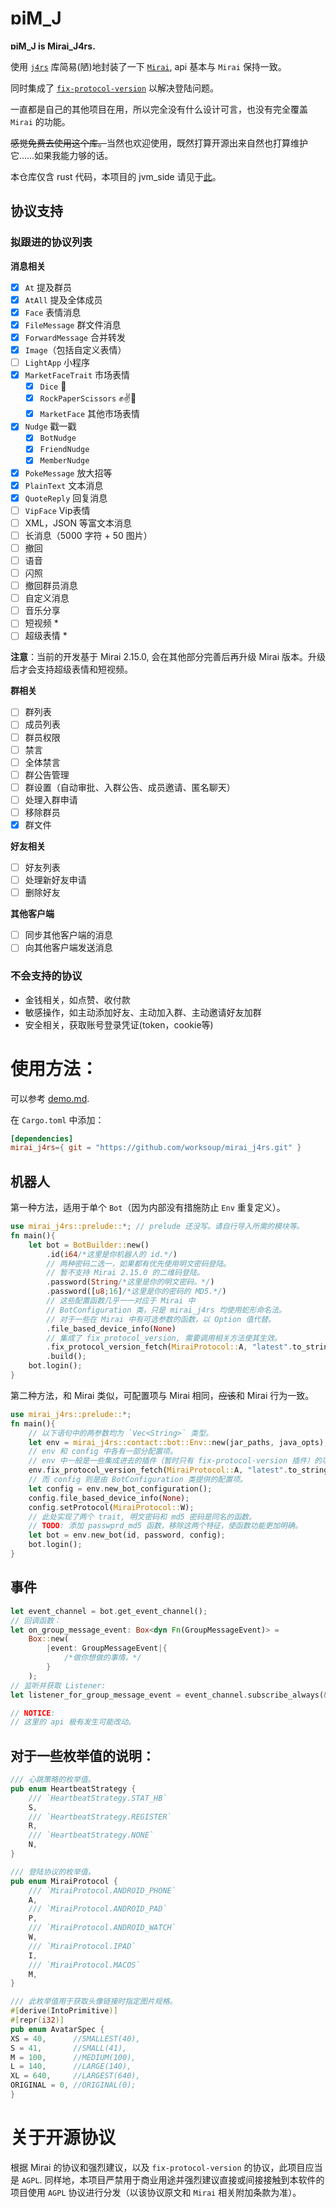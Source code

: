 # ɒiM_J

**ɒiM_J is Mirai_J4rs.**

使用 [`j4rs`](https://crates.io/crates/j4rs) 库简易(陋)地封装了一下 [`Mirai`](https://docs.mirai.mamoe.net/), api
基本与 `Mirai` 保持一致。

同时集成了 [`fix-protocol-version`](https://github.com/cssxsh/fix-protocol-version) 以解决登陆问题。

一直都是自己的其他项目在用，所以完全没有什么设计可言，也没有完全覆盖 `Mirai` 的功能。

<s>感觉免费去使用这个库。</s>当然也欢迎使用，既然打算开源出来自然也打算维护它……如果我能力够的话。

本仓库仅含 rust 代码，本项目的 jvm_side 请见于[此](https://github.com/worksoup/mirai_j4rs_jvm_side)。

## 协议支持

### 拟跟进的协议列表

**消息相关**

- [x] `At` 提及群员
- [x] `AtAll` 提及全体成员
- [x] `Face` 表情消息
- [x] `FileMessage` 群文件消息
- [x] `ForwardMessage` 合并转发
- [x] `Image`（包括自定义表情）
- [ ] `LightApp` 小程序
- [x] `MarketFaceTrait` 市场表情
    - [x] `Dice` 🎲
    - [x] `RockPaperScissors` ✊✌🤚
    - [x] `MarketFace` 其他市场表情
- [x] `Nudge` 戳一戳
    - [x] `BotNudge`
    - [x] `FriendNudge`
    - [x] `MemberNudge`
- [x] `PokeMessage` 放大招等
- [x] `PlainText` 文本消息
- [x] `QuoteReply` 回复消息
- [ ] `VipFace` Vip表情
- [ ] XML，JSON 等富文本消息
- [ ] 长消息（5000 字符 + 50 图片）
- [ ] 撤回
- [ ] 语音
- [ ] 闪照
- [ ] 撤回群员消息
- [ ] 自定义消息
- [ ] 音乐分享
- [ ] 短视频 *
- [ ] 超级表情 *

**注意**：当前的开发基于 Mirai 2.15.0, 会在其他部分完善后再升级 Mirai 版本。升级后才会支持超级表情和短视频。

**群相关**

- [ ] 群列表
- [ ] 成员列表
- [ ] 群员权限
- [ ] 禁言
- [ ] 全体禁言
- [ ] 群公告管理
- [ ] 群设置（自动审批、入群公告、成员邀请、匿名聊天）
- [ ] 处理入群申请
- [ ] 移除群员
- [x] 群文件

**好友相关**

- [ ] 好友列表
- [ ] 处理新好友申请
- [ ] 删除好友

**其他客户端**

- [ ] 同步其他客户端的消息
- [ ] 向其他客户端发送消息

### 不会支持的协议

- 金钱相关，如点赞、收付款
- 敏感操作，如主动添加好友、主动加入群、主动邀请好友加群
- 安全相关，获取账号登录凭证(token，cookie等)

# 使用方法：

可以参考 [demo.md](./demo.md).

在 `Cargo.toml` 中添加：

 ``` toml
[dependencies]
mirai_j4rs={ git = "https://github.com/worksoup/mirai_j4rs.git" }
 ```

## 机器人

第一种方法，适用于单个 `Bot`（因为内部没有措施防止 `Env` 重复定义）。

``` rust
use mirai_j4rs::prelude::*; // prelude 还没写。请自行导入所需的模块等。
fn main(){
    let bot = BotBuilder::new()
        .id(i64/*这里是你机器人的 id.*/)
        // 两种密码二选一，如果都有优先使用明文密码登陆。
        // 暂不支持 Mirai 2.15.0 的二维码登陆。
        .password(String/*这里是你的明文密码。*/)
        .password([u8;16]/*这里是你的密码的 MD5.*/)
        // 这些配置函数几乎一一对应于 Mirai 中
        // BotConfiguration 类，只是 mirai_j4rs 均使用蛇形命名法。
        // 对于一些在 Mirai 中有可选参数的函数，以 Option 值代替。
        .file_based_device_info(None)
        // 集成了 fix_protocol_version, 需要调用相关方法使其生效。
        .fix_protocol_version_fetch(MiraiProtocol::A, "latest".to_string())
        .build();
    bot.login();
}
```

第二种方法，和 Mirai 类似，可配置项与 Mirai 相同，<s>应该</s>和 Mirai 行为一致。

``` rust
use mirai_j4rs::prelude::*;
fn main(){
    // 以下语句中的两参数均为 `Vec<String>` 类型。
    let env = mirai_j4rs::contact::bot::Env::new(jar_paths, java_opts);
    // env 和 config 中各有一部分配置项。
    // env 中一般是一些集成进去的插件（暂时只有 fix-protocol-version 插件）的功能。
    env.fix_protocol_version_fetch(MiraiProtocol::A, "latest".to_string());
    // 而 config 则是由 BotConfiguration 类提供的配置项。
    let config = env.new_bot_configuration();
    config.file_based_device_info(None);
    config.setProtocol(MiraiProtocol::W);
    // 此处实现了两个 trait, 明文密码和 md5 密码是同名的函数。
    // TODO: 添加 passwprd_md5 函数，移除这两个特征，使函数功能更加明确。
    let bot = env.new_bot(id, password, config);
    bot.login();
}
```

## 事件

``` rust
let event_channel = bot.get_event_channel();
// 回调函数：
let on_group_message_event: Box<dyn Fn(GroupMessageEvent)> =
    Box::new(
        |event: GroupMessageEvent|{
            /*做你想做的事情。*/
        }
    );
// 监听并获取 Listener:
let listener_for_group_message_event = event_channel.subscribe_always(&on_group_message_event);

// NOTICE:
// 这里的 api 极有发生可能改动。
```

## 对于一些枚举值的说明：

``` rust
/// 心跳策略的枚举值。
pub enum HeartbeatStrategy {
    /// `HeartbeatStrategy.STAT_HB`
    S,
    /// `HeartbeatStrategy.REGISTER`
    R,
    /// `HeartbeatStrategy.NONE`
    N,
}
```

``` rust
/// 登陆协议的枚举值。
pub enum MiraiProtocol {
    /// `MiraiProtocol.ANDROID_PHONE`
    A,
    /// `MiraiProtocol.ANDROID_PAD`
    P,
    /// `MiraiProtocol.ANDROID_WATCH`
    W,
    /// `MiraiProtocol.IPAD`
    I,
    /// `MiraiProtocol.MACOS`
    M,
}
```

``` rust
/// 此枚举值用于获取头像链接时指定图片规格。
#[derive(IntoPrimitive)]
#[repr(i32)]
pub enum AvatarSpec {
XS = 40,      //SMALLEST(40),
S = 41,       //SMALL(41),
M = 100,      //MEDIUM(100),
L = 140,      //LARGE(140),
XL = 640,     //LARGEST(640),
ORIGINAL = 0, //ORIGINAL(0);
}
```

# 关于开源协议

<!-- 等我写完项目再研究一下，暂时是 `MIT`（因为此代码平台默认添加了一个 `MIT` 的协议文件，懒得改了）。 根据 Mirai 的协议，此项目后续应当是 `AGPL`. -->
<!--已经是了。-->
根据 Mirai 的协议和强烈建议，以及 `fix-protocol-version` 的协议，此项目应当是 `AGPL`.
同样地，本项目严禁用于商业用途并强烈建议直接或间接接触到本软件的项目使用 `AGPL` 协议进行分发（以该协议原文和 `Mirai`
相关附加条款为准）。
